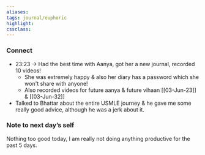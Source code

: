 ```yaml
---
aliases:  
tags: journal/euphoric 
highlight:  
cssclass:
---
```


### Connect
- 23:23 → Had the best time with Aanya, got her a new journal, recorded 10 videos!
    - She was extremely happy & also her diary has a password which she won't share with anyone!
    - Also recorded videos for future aanya & future vihaan [[03-Jun-23]] & [[03-Jun-32]]
- Talked to Bhattar about the entire USMLE journey & he gave me some really good advice, although he was a jerk about it.


### Note to next day’s self
Nothing too good today, I am really not doing anything productive for the past 5 days.


